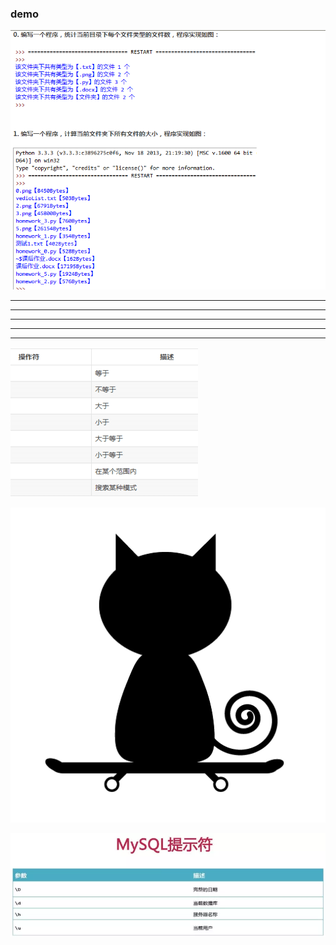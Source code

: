 ### demo

![](https://raw.githubusercontent.com/junzhu-github/python_code/master/pic/1.png)

---
---
---
---
---

![4](2461037-7b0da7cf0fddcc38.png)




![logo.png](logo.png)


![4353065-7e2913c493e6cea0.webp](4353065-7e2913c493e6cea0.webp)